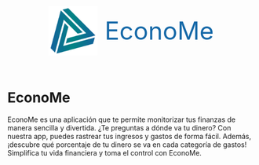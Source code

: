 <div style="display: flex !important; justify-content: center !important; align-items: center !important; gap: 15px !important;">
    <img src="./maquetacion/assets/img/logo_definitivo_color.svg" width="100">
    <p style="color: #1669a8 !important; font-size: 50px !important;">EconoMe</p>
</div>


# EconoMe
EconoMe es una aplicación que te permite monitorizar tus finanzas de manera sencilla y divertida. ¿Te preguntas a dónde va tu dinero? Con nuestra app, puedes rastrear tus ingresos y gastos de forma fácil. Además, ¡descubre qué porcentaje de tu dinero se va en cada categoría de gastos! Simplifica tu vida financiera y toma el control con EconoMe.
